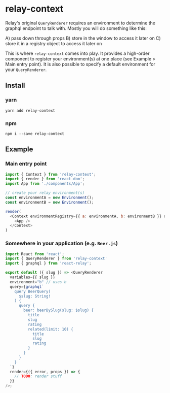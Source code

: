 # relay-context
Relay's original `QueryRenderer` requires an environment to determine the graphql endpoint to talk with. Mostly you will do something like this:

A) pass down through props
B) store in the window to access it later on
C) store it in a registry object to access it later on

This is where `relay-context` comes into play. It provides a high-order component to register your environment(s) at one place (see Example > Main entry point). It is also possible to specify a default environment for your `QueryRenderer`.

## Install
### yarn
```
yarn add relay-context
```

### npm
```
npm i --save relay-context
```

## Example
### Main entry point
```javascript
import { Context } from 'relay-context';
import { render } from 'react-dom';
import App from './components/App';

// create your relay environment(s)
const environmentA = new Environment();
const environmentB = new Environment();

render(
  <Context environmentRegistry={{ a: environmentA, b: environmentB }} defaultEnvironment="a">
    <App />
  </Context>
)
```

### Somewhere in your application (e.g. `Beer.js`)
```javascript
import React from 'react';
import { QueryRenderer } from 'relay-context'
import { graphql } from 'react-relay';

export default ({ slug }) => <QueryRenderer
  variables={{ slug }}
  environment="b" // uses b
  query={graphql`
    query BeerQuery(
      $slug: String!
    ) {
      query {
        beer: beerBySlug(slug: $slug) {
          title
          slug
          rating
          related(limit: 10) {
            title
            slug
            rating
          }
        }
      }
    }
  `}
  render={({ error, props }) => {
    // TODO: render stuff
  }}
/>;
```
